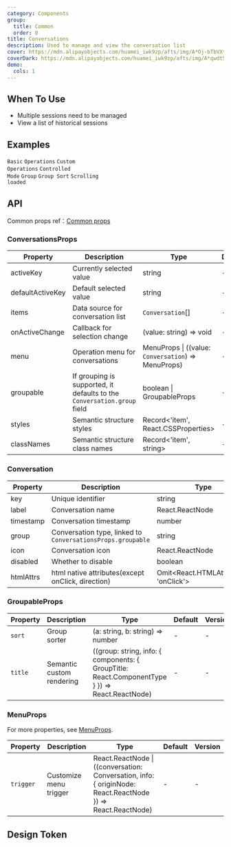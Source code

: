 ```yaml
---
category: Components
group:
  title: Common
  order: 0
title: Conversations
description: Used to manage and view the conversation list
cover: https://mdn.alipayobjects.com/huamei_iwk9zp/afts/img/A*Oj-bTbVXtpQAAAAAAAAAAAAADgCCAQ/original
coverDark: https://mdn.alipayobjects.com/huamei_iwk9zp/afts/img/A*qwdtSKWXeikAAAAAAAAAAAAADgCCAQ/original
demo:
  cols: 1
---
```


## When To Use

- Multiple sessions need to be managed
- View a list of historical sessions

## Examples

<!-- prettier-ignore -->
<code src="./demo/basic.tsx" background="grey">Basic</code>
<code src="./demo/with-menu.tsx" background="grey">Operations</code>
<code src="./demo/menu-trigger.tsx" background="grey">Custom Operations</code>
<code src="./demo/controlled-mode.tsx" background="grey">Controlled Mode</code>
<code src="./demo/group.tsx" background="grey">Group</code>
<code src="./demo/group-sort.tsx" background="grey">Group Sort</code>
<code src="./demo/infinite-load.tsx" background="grey">Scrolling loaded</code>

## API

Common props ref：[Common props](/docs/react/common-props)

### ConversationsProps

| Property | Description | Type | Default | Version |
| --- | --- | --- | --- | --- |
| activeKey | Currently selected value | string | - | - |
| defaultActiveKey | Default selected value | string | - | - |
| items | Data source for conversation list | `Conversation`[] | - | - |
| onActiveChange | Callback for selection change | (value: string) => void | - | - |
| menu | Operation menu for conversations | MenuProps \| ((value: `Conversation`) => MenuProps) | - | - |
| groupable | If grouping is supported, it defaults to the `Conversation.group` field | boolean \| GroupableProps | - | - |
| styles | Semantic structure styles | Record<'item', React.CSSProperties> | - | - |
| classNames | Semantic structure class names | Record<'item', string> | - | - |

### Conversation

| Property | Description | Type | Default | Version |
| --- | --- | --- | --- | --- |
| key | Unique identifier | string | - | - |
| label | Conversation name | React.ReactNode | - | - |
| timestamp | Conversation timestamp | number | - | - |
| group | Conversation type, linked to `ConversationsProps.groupable` | string | - | - |
| icon | Conversation icon | React.ReactNode | - | - |
| disabled | Whether to disable | boolean | - | - |
| htmlAttrs | html native attributes(except onClick, direction) | Omit<React.HTMLAttributes<HTMLLIElement>, 'onClick'> | - | - |

### GroupableProps

| Property | Description | Type | Default | Version |
| --- | --- | --- | --- | --- |
| `sort` | Group sorter | (a: string, b: string) => number | - | - |
| `title` | Semantic custom rendering | ((group: string, info: { components: { GroupTitle: React.ComponentType } }) => React.ReactNode) | - | - |

### MenuProps

For more properties, see [MenuProps](https://ant.design/components/menu-cn#api).

| Property | Description | Type | Default | Version |
| --- | --- | --- | --- | --- |
| `trigger` | Customize menu trigger | React.ReactNode \| ((conversation: Conversation, info: { originNode: React.ReactNode }) => React.ReactNode) | - | - |

## Design Token

<ComponentTokenTable component="Conversations"></ComponentTokenTable>
